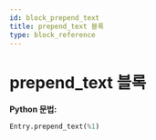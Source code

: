 ```yaml
---
id: block_prepend_text
title: prepend_text 블록
type: block_reference
---
```


# prepend_text 블록

**Python 문법:**
```python
Entry.prepend_text(%1)
```

